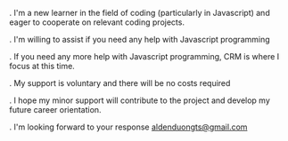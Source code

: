 . I'm a new learner in the field of coding (particularly in Javascript) and eager to cooperate on relevant coding projects.

. I'm willing to assist if you need any help with Javascript programming

. If you need any more help with Javascript programming, CRM is where I focus at this time.

. My support is voluntary and there will be no costs required

. I hope my minor support will contribute to the project and develop my future career orientation.

. I'm looking forward to your response aldenduongts@gmail.com


<!---
AldenDuong-TS/AldenDuong-TS is a ✨ special ✨ repository because its `README.md` (this file) appears on your GitHub profile.
You can click the Preview link to take a look at your changes.
--->
